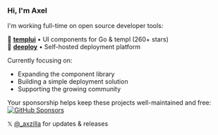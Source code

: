 ### Hi, I'm Axel

I'm working full-time on open source developer tools:

🎨 **[templui](https://github.com/axzilla/templui)** • UI components for Go & templ (260+ stars)  
🚀 **[deeploy](https://github.com/axzilla/deeploy)** • Self-hosted deployment platform

Currently focusing on:
- Expanding the component library 
- Building a simple deployment solution
- Supporting the growing community

Your sponsorship helps keep these projects well-maintained and free:  
[![GitHub Sponsors](https://img.shields.io/github/sponsors/axzilla?style=social)](https://github.com/sponsors/axzilla)

𝕏 [@_axzilla](https://x.com/_axzilla) for updates & releases

